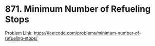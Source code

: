 # 871. Minimum Number of Refueling Stops

Problem Link: https://leetcode.com/problems/minimum-number-of-refueling-stops/
